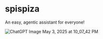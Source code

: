 # spispiza
An easy, agentic assistant for everyone!

![ChatGPT Image May 3, 2025 at 10_07_42 PM](https://github.com/user-attachments/assets/2b14e1e2-992c-4c37-8c5c-41e8a2495aa8)
